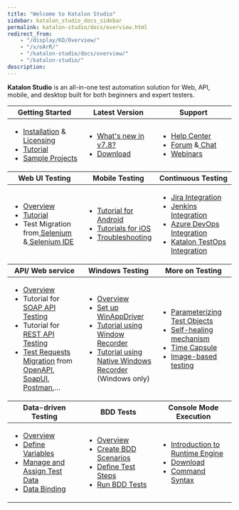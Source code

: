 ```yaml
---
title: "Welcome to Katalon Studio"
sidebar: katalon_studio_docs_sidebar
permalink: katalon-studio/docs/overview.html
redirect_from:
    - "/display/KD/Overview/"
    - "/x/oArR/"
    - "/katalon-studio/docs/overview/"
    - "/katalon-studio/"
description:
---
```

**Katalon Studio** is an all-in-one test automation solution for Web, API, mobile, and desktop built for both beginners and expert testers. 

<table>
    <thead>
        <tr>
            <th style="width:33%"><strong>Getting Started</strong></th>
            <th style="width:33%"><strong>Latest Version</strong></th>
            <th><strong>Support</strong></th>
        </tr>
    </thead>
    <tbody>
        <tr>
            <td>
                <ul>
                    <li><a href="https://docs.katalon.com/katalon-studio/docs/getting-started.html">Installation</a> &<a
                            href="https://docs.katalon.com/katalon-studio/docs/license.html"> Licensing</a>
                    <li><a href="https://docs.katalon.com/katalon-studio/docs/quick_start.html">Tutorial</a>
                    <li><a href="https://docs.katalon.com/katalon-studio/docs/sample-projects.html">Sample Projects</a>
                    </li>
                </ul>
            </td>
            <td>
                <ul>
                    <li><a href="https://docs.katalon.com/katalon-studio/new/what-is-new.html">What's new in
                            v7.8?</a>
                    <li><a href="https://www.katalon.com/download/">Download</a></li>
                </ul>
            </td>
            <td>
                <ul>
                    <li><a href="https://www.katalon.com/help-center/">Help Center</a>
                    <li><a href="https://forum.katalon.com/">Forum</a> &<a
                            href="https://gitter.im/katalon-studio/Lobby"> Chat</a>
                    <li><a href="https://www.katalon.com/webinars/">Webinars</a></li>
                </ul>
            </td>
    </tbody>
    <thead>
        <tr>
            <th><strong>Web UI Testing</strong></th>
            <th><strong>Mobile Testing</strong></th>
            <th><strong>Continuous Testing</strong></th>
        </tr>
    </thead>
    <tbody>
        <tr>
            <td>
                <ul>
                    <li><a
                            href="https://docs.katalon.com/katalon-studio/docs/introduction-to-web-testing.html">Overview</a>
                    <li><a href="https://docs.katalon.com/katalon-studio/docs/record-web-utility.html">Tutorial</a>
                    <li>Test Migration from<a
                            href="https://docs.katalon.com/katalon-studio/docs/selenium-testng-junit-migration.html">
                            Selenium</a> &<a
                            href="https://docs.katalon.com/katalon-studio/docs/import-selenium-ide.html"> Selenium
                            IDE</a></li>
                </ul>
            </td>
            <td>
                <ul>
                    <li><a href="https://docs.katalon.com/katalon-studio/tutorials/mobile-android-setup.html">Tutorial
                            for Android</a>
                    <li><a href="https://docs.katalon.com/katalon-studio/tutorials/mobile-ios-setup.html">Tutorials
                            for iOS</a>
                    <li><a
                            href="https://docs.katalon.com/katalon-studio/docs/troubleshooting-automated-mobile-testing.html">Troubleshooting</a>
                    </li>
                </ul>
            </td>
            <td>
                <ul>
                    <li><a href="https://docs.katalon.com/katalon-studio/docs/jira-integration.html">Jira
                            Integration</a>
                    <li><a href="https://docs.katalon.com/katalon-studio/docs/jenkins-plugin-windows.html">Jenkins
                            Integration</a>
                    <li><a href="https://docs.katalon.com/katalon-studio/docs/azure-devops-extension.html">Azure DevOps
                            Integration</a>
                    <li><a href="https://docs.katalon.com/katalon-analytics/docs/overview.html">Katalon TestOps
                            Integration</a></li>
                </ul>
            </td>
        </tr>
    </tbody>
    <thead>
        <tr>
            <th><strong>API/ Web service</strong></th>
            <th><strong>Windows Testing</strong></th>
            <th><strong>More on Testing</strong></th>
        </tr>
    </thead>
    <tbody>
        <tr>
            <td>
                <ul>
                    <li><a
                            href="https://docs.katalon.com/katalon-studio/docs/introduction_api_testing.html">Overview</a>
                    <li>Tutorial for<a href="https://docs.katalon.com/katalon-studio/docs/soap.html"> SOAP API
                            Testing</a>
                    <li>Tutorial for<a href="https://docs.katalon.com/katalon-studio/docs/restful.html"> REST API
                            Testing</a>
                    <li><a
                            href="https://docs.katalon.com/katalon-studio/docs/introduction-to-web-services-test-object.html">Test
                            Requests Migration</a> from<a
                            href="https://docs.katalon.com/katalon-studio/docs/import-openapi30.html"> OpenAPI</a>,<a
                            href="https://docs.katalon.com/katalon-studio/docs/import-soapui.html"> SoapUI</a>,<a
                            href="https://docs.katalon.com/katalon-studio/docs/import-postman.html"> Postman</a>,…
                    </li>
                </ul>
            </td>
            <td>
                <ul>
                    <li><a
                            href="https://docs.katalon.com/katalon-studio/docs/introduction-desktop-app-testing.html">Overview</a>
                    <li><a href="https://docs.katalon.com/katalon-studio/docs/setup-winappdriver.html">Set up
                            WinAppDriver</a>
                    <li><a href="https://docs.katalon.com/katalon-studio/docs/windows-recorder-tutorials.html">Tutorial
                            using Window Recorder</a>
                    <li><a href="https://docs.katalon.com/katalon-studio/docs/windows-native-record.html">Tutorial using
                            Native Windows Recorder</a> (Windows only)
                    </li>
                </ul>
            </td>
            <td>
                <ul>
                    <li><a href="https://docs.katalon.com/katalon-studio/docs/parameterize-web-objects.html">Parameterizing
                            Test Objects</a>
                    <li><a href="https://docs.katalon.com/katalon-studio/docs/self-healing.html">Self-healing
                            mechanism</a>
                    <li><a href="https://docs.katalon.com/katalon-studio/docs/time-capsule.html">Time Capsule</a>
                    <li><a href="https://docs.katalon.com/katalon-studio/docs/web-image-based-object-recognition.html">Image-based
                            testing</a>
                    </li>
                </ul>
            </td>
        </tr>
    </tbody>
    <thead>
        <tr>
            <th><strong>Data-driven Testing</strong></th>
            <th><strong>BDD Tests</strong></th>
            <th><strong>Console Mode Execution</strong></th>
        </tr>
    </thead>
    <tbody>
        <tr>
            <td>
                <ul>
                    <li><a href="https://docs.katalon.com/katalon-studio/docs/ddt.html">Overview</a>
                    <li><a href="https://docs.katalon.com/katalon-studio/docs/test-case-variables.html">Define
                            Variables</a>
                    <li><a href="https://docs.katalon.com/katalon-studio/docs/manage-test-data.html">Manage and Assign
                            Test Data</a>
                    <li><a href="https://docs.katalon.com/katalon-studio/docs/run-test-case-external-data.html">Data
                            Binding</a>
                    </li>
                </ul>
            </td>
            <td>
                <ul>
                    <li><a href="https://docs.katalon.com/katalon-studio/docs/cucumber-features-file.html">Overview</a>
                    <li><a
                            href="https://docs.katalon.com/katalon-studio/docs/cucumber-features-file.html#add-feature-files">Create
                            BDD Scenarios</a>
                    <li><a href="https://docs.katalon.com/katalon-studio/docs/cucumber-features-file.html#define-steps">Define
                            Test Steps</a>
                    <li><a
                            href="https://docs.katalon.com/katalon-studio/docs/cucumber-features-file.html#run-a-feature-file">Run
                            BDD Tests</a>
                    </li>
                </ul>
            </td>
            <td>
                <ul>
                    <li><a href="https://docs.katalon.com/katalon-studio/docs/intro-RE.html">Introduction to Runtime Engine</a>
                    <li><a href="https://www.katalon.com/download/">Download</a>
                    <li><a href="https://docs.katalon.com/katalon-studio/docs/test-case-variables.html">Command Syntax</a>
                    </li>
                </ul>
            </td>
        </tr>
    </tbody>
</table>

